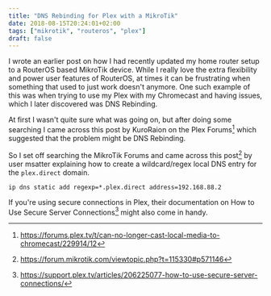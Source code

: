 ```yaml
---
title: "DNS Rebinding for Plex with a MikroTik"
date: 2018-08-15T20:24:01+02:00
tags: ["mikrotik", "routeros", "plex"]
draft: false
---
```


I wrote an earlier post on how I had recently updated my home router setup to a RouterOS based MikroTik device. While I really love the extra flexibility and power user features of RouterOS, at times it can be frustrating when something that used to just work doesn't anymore. One such example of this was when trying to use my Plex with my Chromecast and having issues, which I later discovered was DNS Rebinding.

At first I wasn't quite sure what was going on, but after doing some searching I came across this post by KuroRaion on the Plex Forums[^plex-forum-thread] which suggested that the problem might be DNS Rebinding.

So I set off searching the MikroTik Forums and came across this post[^mikrotik-forum-thread] by user msatter explaining how to create a wildcard/regex local DNS entry for the `plex.direct` domain.


```
ip dns static add regexp=*.plex.direct address=192.168.88.2
```

If you're using secure connections in Plex, their documentation on How to Use Secure Server Connections[^plex-https-docs] might also come in handy.


 [^plex-forum-thread]: https://forums.plex.tv/t/can-no-longer-cast-local-media-to-chromecast/229914/12
 [^mikrotik-forum-thread]: https://forum.mikrotik.com/viewtopic.php?t=115330#p571146
 [^plex-https-docs]: https://support.plex.tv/articles/206225077-how-to-use-secure-server-connections/
